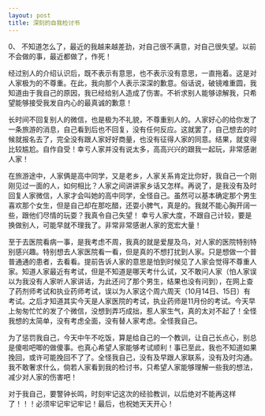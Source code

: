 ```yaml
---
layout: post
title: 深刻的自我检讨书
---
```


0、 不知道怎么了，最近的我越来越差劲，对自己很不满意，对自己很失望。以前不会做的事，最近都做了，作死！


经过别人的介绍认识后，既不表示有意思，也不表示没有意思，一直拖着。这是对人家极为的不尊重。在此，我向那个人表示深深的歉意。俗话说，破镜难重圆，我知道由于我自己的原因，我已经给别人造成了伤害。不祈求别人能够谅解我，只希望能够接受我发自内心的最真诚的歉意！

长时间不回复别人的微信，也是极为不礼貌，不尊重别人的。人家好心的给你发了一条旅游的消息，自己看到后也不回复，没有任何反应。这就罢了，自己想去的时候就报名去了，完全没有跟人家好好商量，也没有征得人家的同意。结果，就变得比较尴尬。自作自受！幸亏人家并没有说太多，高高兴兴的跟我一起玩，非常感谢人家！

在旅游途中，人家俩是高中同学，又是老乡，人家关系肯定比你好，我自己一个刚刚见过一面的人，如何相比？人家之间讲讲家乡话又怎样。再说了，是我没有及时回复人家微信，人家才会叫她的高中同学，全怪自己。虽然可以基本确定那个男生喜欢那个女生，但是自己却在那吃醋，还耍小脾气，真是的。我就不能心胸开阔一些，跟他们尽情的玩耍？我真令自己失望！
幸亏人家大度，不跟自己计较，要是换做别人，可能早就不理我了。非常非常感谢人家的宽宏大量！


至于去医院看病一事，是我考虑不周，我真的就是爱屋及乌，对人家的医院特别特别感兴趣。特别想去人家医院看一看，但是真的不想打扰到人家。只是想做一个普普通通的患者，去看看。提前告诉人家的意思是怕到时候见了人家会觉得不尊重人家。知道人家最近有考试，但是不知道是哪天考什么试，又不敢问人家（怕人家误以为我没有人家听人家讲话，为此还问了那个男生，结果也没有问到），在网上查了药剂师考试和执业药师考试，误以为人家这个周六周天（10月14日、15日）有考试。之后才知道其实今天是人家医院的考试，执业药师是11月份的考试。今天早上匆匆忙忙的发了个微信，没想到弄巧成拙，惹人家生气，真的太对不起了！全怪我想的太简单，没有考虑全面，没有替人家考虑。全怪我自己。

为了惩罚我自己，今天中午不吃饭，算是给自己的一个教训，让自己长点心，别总是傻啦吧唧的做傻事。也真心希望人家能够考试顺利！事已至此，我也不知道如果挽回，或许可能挽回不了了。全怪我自己，没有及早跟人家联系，没有及时沟通。我不敢奢求什么，倘若人家看到我的检讨书，只希望人家能够理解一些我的想法，减少对人家的伤害吧！

对于我自己，要警钟长鸣，时刻牢记这次的经验教训，以后绝对不能再这样了！！！必须牢记牢记牢记！最后，也祝她天天开心！